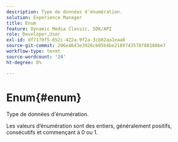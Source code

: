 ```yaml
---
description: Type de données d'énumération.
solution: Experience Manager
title: Enum
feature: Dynamic Media Classic, SDK/API
role: Developer,User
exl-id: df7170f5-652c-422a-9f2a-3cb02aa1eaa0
source-git-commit: 206e4643e3926cb85b4be2189743578f88180be7
workflow-type: tm+mt
source-wordcount: '24'
ht-degree: 0%

---
```


# Enum{#enum}

Type de données d&#39;énumération.

Les valeurs d’énumération sont des entiers, généralement positifs, consécutifs et commençant à 0 ou 1.
